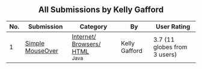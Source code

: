 ﻿<div align="center">

## All Submissions by Kelly Gafford

</div>

No.  | Submission | Category | By   | User Rating
---- | ---------- | -------- | ---- | -----------
1 | [Simple MouseOver<br />](https://github.com/Planet-Source-Code/kelly-gafford-simple-mouseover__2-2958) | [Internet/ Browsers/ HTML<br /><sup>Java</sup>](../ByCategory/internet-browsers-html__2-68.md) | Kelly Gafford | 3.7 (11 globes from 3 users)
